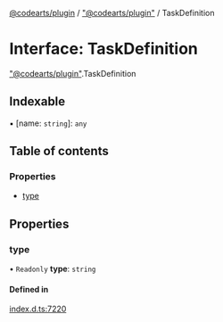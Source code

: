 [@codearts/plugin](../README.md) / ["@codearts/plugin"](../modules/_codearts_plugin_.md) / TaskDefinition

# Interface: TaskDefinition

["@codearts/plugin"](../modules/_codearts_plugin_.md).TaskDefinition

## Indexable

▪ [name: `string`]: `any`

## Table of contents

### Properties

- [type](codearts_plugin_.TaskDefinition.md#type)

## Properties

### type

• `Readonly` **type**: `string`

#### Defined in

[index.d.ts:7220](https://github.com/huaweicloud/cloudide-plugin-api/blob/3b0eee8/index.d.ts#L7220)
